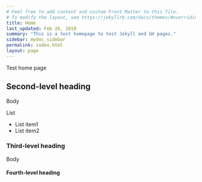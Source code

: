 ```yaml
---
# Feel free to add content and custom Front Matter to this file.
# To modify the layout, see https://jekyllrb.com/docs/themes/#overriding-theme-defaults
title: Home
last_updated: Feb 26, 2019
summary: "This is a test homepage to test Jekyll and GH pages."
sidebar: mydoc_sidebar
permalink: index.html
layout: page
---
```


Test home page


## Second-level heading 

Body

List
*  List item1
*  List item2

### Third-level heading

Body


#### Fourth-level heading
